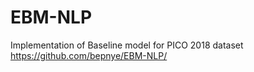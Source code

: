 # EBM-NLP
Implementation of Baseline model for PICO 2018 dataset https://github.com/bepnye/EBM-NLP/
